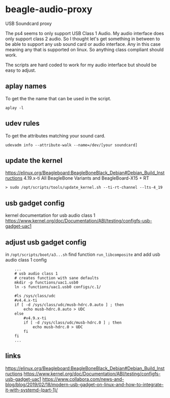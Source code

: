 # beagle-audio-proxy
USB Soundcard proxy

The ps4 seems to only support USB Class 1 Audio. My audio interface does only support class 2 audio. So I thought let's get something in between to be able to support any usb sound card or audio interface. Any in this case meaning any that is supported on linux. So anything class compliant should work.

The scripts are hard coded to work for my audio interface but should be easy to adjust.

## aplay names
To get the the name that can be used in the script.

    aplay -l


## udev rules
To get the attributes matching your sound card.

    udevadm info --attribute-walk --name=/dev/[your soundcard]

## update the kernel
https://elinux.org/Beagleboard:BeagleBoneBlack_Debian#Debian_Build_Instructions
4.19.x-ti All BeagleBone Variants and BeagleBoard-X15 + RT

    > sudo /opt/scripts/tools/update_kernel.sh --ti-rt-channel --lts-4_19

## usb gadget config
kernel documentation for usb audio class 1
https://www.kernel.org/doc/Documentation/ABI/testing/configfs-usb-gadget-uac1

## adjust usb gadget config
in `/opt/scripts/boot/a3...sh`
find function `run_libcomposite` and add usb audio class 1 config

        ...
        # usb audio class 1
        # creates function with sane defaults
        mkdir -p functions/uac1.usb0
        ln -s functions/uac1.usb0 configs/c.1/

        #ls /sys/class/udc
		#v4.4.x-ti
		if [ -d /sys/class/udc/musb-hdrc.0.auto ] ; then
			echo musb-hdrc.0.auto > UDC
		else
			#v4.9.x-ti
			if [ -d /sys/class/udc/musb-hdrc.0 ] ; then
				echo musb-hdrc.0 > UDC
			fi
		fi
        ...

## links
https://elinux.org/Beagleboard:BeagleBoneBlack_Debian#Debian_Build_Instructions
https://www.kernel.org/doc/Documentation/ABI/testing/configfs-usb-gadget-uac1
https://www.collabora.com/news-and-blog/blog/2019/02/18/modern-usb-gadget-on-linux-and-how-to-integrate-it-with-systemd-(part-1)/
